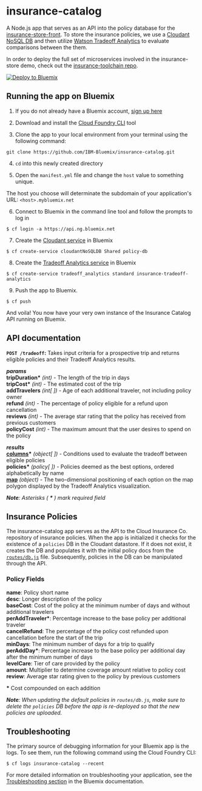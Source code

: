 # insurance-catalog

A Node.js app that serves as an API into the policy database for the [insurance-store-front][store_front_url]. To store the insurance policies, we use a [Cloudant NoSQL DB][cloudant_url] and then utilize [Watson Tradeoff Analytics][ta_url] to evaluate comparisons between the them.

In order to deploy the full set of microservices involved in the insurance-store demo, check out the [insurance-toolchain repo][toolchain_url].

[![Deploy to Bluemix](https://bluemix.net/deploy/button.png)](https://bluemix.net/deploy)

## Running the app on Bluemix

1. If you do not already have a Bluemix account, [sign up here][bluemix_reg_url]

2. Download and install the [Cloud Foundry CLI][cloud_foundry_url] tool

3. Clone the app to your local environment from your terminal using the following command:

  ```
  git clone https://github.com/IBM-Bluemix/insurance-catalog.git
  ```

4. `cd` into this newly created directory

5. Open the `manifest.yml` file and change the `host` value to something unique.

  The host you choose will determinate the subdomain of your application's URL:  `<host>.mybluemix.net`

6. Connect to Bluemix in the command line tool and follow the prompts to log in

  ```
  $ cf login -a https://api.ng.bluemix.net
  ```

7. Create the [Cloudant service][cloudant_service_url] in Bluemix

  ```
  $ cf create-service cloudantNoSQLDB Shared policy-db
  ```

8. Create the [Tradeoff Analytics service][tradeoff_analytics_service_url] in Bluemix

  ```
  $ cf create-service tradeoff_analytics standard insurance-tradeoff-analytics
  ```

9. Push the app to Bluemix.

  ```
  $ cf push
  ```

And voila! You now have your very own instance of the Insurance Catalog API running on Bluemix.

## API documentation

**`POST /tradeoff`:** Takes input criteria for a prospective trip and returns eligible policies and their Tradeoff Analytics results.

_**params**_  
**tripDuration&ast;** _(int)_ - The length of the trip in days  
**tripCost&ast;** _(int)_ - The estimated cost of the trip  
**addTravelers** _(int[ ])_ - Age of each additional traveler, not including policy owner  
**refund** _(int)_ - The percentage of policy eligible for a refund upon cancellation  
**reviews** _(int)_ - The average star rating that the policy has received from previous customers  
**policyCost** _(int)_ - The maximum amount that the user desires to spend on the policy  

_**results**_  
[**columns**][column_spec_url]**&ast;** _(object[ ])_ - Conditions used to evaluate the tradeoff between eligible policies  
**policies&ast;** _(policy[ ])_ - Policies deemed as the best options, ordered alphabetically by name  
[**map**][map_spec_url] _(object)_ - The two-dimensional positioning of each option on the map polygon displayed by the Tradeoff Analytics visualization.

_**Note**: Asterisks ( **&ast;** ) mark required field_

## Insurance Policies

The insurance-catalog app serves as the API to the Cloud Insurance Co. repository of insurance policies. When the app is initialized it checks for the existence of a `policies` DB in the Cloudant datastore. If it does not exist, it creates the DB and populates it with the initial policy docs from the [`routes/db.js`](./routes/db.js) file. Subsequently, policies in the DB can be manipulated through the API.

### Policy Fields
**name**: Policy short name  
**desc**: Longer description of the policy  
**baseCost**: Cost of the policy at the minimum number of days and without additional travelers  
**perAddTraveler&ast;**: Percentage increase to the base policy per additional traveler  
**cancelRefund**: The percentage of the policy cost refunded upon cancellation before the start of the trip  
**minDays**: The minimum number of days for a trip to qualify  
**perAddDay&ast;**: Percentage increase to the base policy per additional day after the minimum number of days  
**levelCare**: Tier of care provided by the policy  
**amount**: Multiplier to determine coverage amount relative to policy cost  
**review**: Average star rating given to the policy by previous customers  

**&ast;** Cost compounded on each addition

_**Note**: When updating the default policies in `routes/db.js`, make sure to delete the `policies` DB before the app is re-deployed so that the new policies are uploaded._

## Troubleshooting

The primary source of debugging information for your Bluemix app is the logs. To see them, run the following command using the Cloud Foundry CLI:

  ```
  $ cf logs insurance-catalog --recent
  ```
For more detailed information on troubleshooting your application, see the [Troubleshooting section](https://www.ng.bluemix.net/docs/troubleshoot/tr.html) in the Bluemix documentation.

<!--Links-->
[store_front_url]: https://github.com/IBM-Bluemix/insurance-store-front
[toolchain_url]: https://github.com/IBM-Bluemix/insurance-toolchain
[bluemix_reg_url]: http://ibm.biz/insurance-store-registration
[cloud_foundry_url]: https://github.com/cloudfoundry/cli
[cloudant_url]: https://cloudant.com/
[ta_url]: http://www.ibm.com/smarterplanet/us/en/ibmwatson/developercloud/tradeoff-analytics.html
[cloudant_service_url]: https://new-console.ng.bluemix.net/catalog/services/cloudant-nosql-db/
[tradeoff_analytics_service_url]: https://new-console.ng.bluemix.net/catalog/services/tradeoff-analytics/
[column_spec_url]: http://www.ibm.com/smarterplanet/us/en/ibmwatson/developercloud/tradeoff-analytics/api/v1/?node#Column
[solution_spec_url]: http://www.ibm.com/smarterplanet/us/en/ibmwatson/developercloud/tradeoff-analytics/api/v1/?node#Solution
[map_spec_url]: http://www.ibm.com/smarterplanet/us/en/ibmwatson/developercloud/tradeoff-analytics/api/v1/?node#Map
